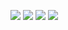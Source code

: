 <p float="left">
  <img src="https://res.cloudinary.com/dslc2vjcz/image/upload/v1625201231/1_spimgz.jpg" />
    <img src="https://res.cloudinary.com/dslc2vjcz/image/upload/v1625201231/4_qljsny.jpg" />
      <img src="https://res.cloudinary.com/dslc2vjcz/image/upload/v1625201231/2_sl4mzq.jpg" />
        <img src="https://res.cloudinary.com/dslc2vjcz/image/upload/v1625201231/3_gobib4.jpg" />
</p>
